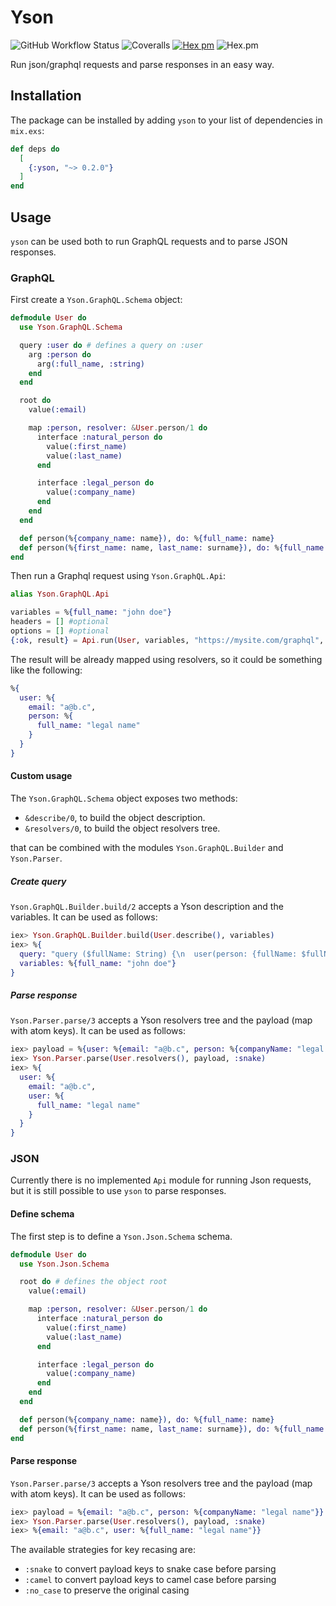 # Yson

![GitHub Workflow Status](https://img.shields.io/github/workflow/status/danielefongo/yson/ci)
![Coveralls](https://img.shields.io/coveralls/github/danielefongo/yson)
[![Hex pm](http://img.shields.io/hexpm/v/yson.svg?style=flat)](https://hex.pm/packages/yson)
![Hex.pm](https://img.shields.io/hexpm/l/yson)

Run json/graphql requests and parse responses in an easy way.

## Installation

The package can be installed by adding `yson` to your list of dependencies in `mix.exs`:

```elixir
def deps do
  [
    {:yson, "~> 0.2.0"}
  ]
end
```

## Usage

`yson` can be used both to run GraphQL requests and to parse JSON responses.

### GraphQL

First create a `Yson.GraphQL.Schema` object:

```elixir
defmodule User do
  use Yson.GraphQL.Schema

  query :user do # defines a query on :user
    arg :person do
      arg(:full_name, :string)
    end
  end

  root do
    value(:email)

    map :person, resolver: &User.person/1 do
      interface :natural_person do
        value(:first_name)
        value(:last_name)
      end

      interface :legal_person do
        value(:company_name)
      end
    end
  end

  def person(%{company_name: name}), do: %{full_name: name}
  def person(%{first_name: name, last_name: surname}), do: %{full_name: "#{name} #{surname}"}
end
```

Then run a Graphql request using `Yson.GraphQL.Api`:

```elixir
alias Yson.GraphQL.Api

variables = %{full_name: "john doe"}
headers = [] #optional
options = [] #optional
{:ok, result} = Api.run(User, variables, "https://mysite.com/graphql", headers, options)
```

The result will be already mapped using resolvers, so it could be something like the following:

```elixir
%{
  user: %{
    email: "a@b.c",
    person: %{
      full_name: "legal name"
    }
  }
}
```

#### Custom usage

The `Yson.GraphQL.Schema` object exposes two methods:

- `&describe/0`, to build the object description.
- `&resolvers/0`, to build the object resolvers tree.

that can be combined with the modules `Yson.GraphQL.Builder` and `Yson.Parser`.

##### Create query

`Yson.GraphQL.Builder.build/2` accepts a Yson description and the variables. It can be used as follows:

```elixir
iex> Yson.GraphQL.Builder.build(User.describe(), variables)
iex> %{
  query: "query ($fullName: String) {\n  user(person: {fullName: $fullName}) {\n    email\n    person {\n      ... on LegalPerson {\n        companyName\n      }\n      ... on NaturalPerson {\n        firstName\n        lastName\n      }\n    }\n  }\n}",
  variables: %{full_name: "john doe"}
}
```

##### Parse response

`Yson.Parser.parse/3` accepts a Yson resolvers tree and the payload (map with atom keys). It can be used as follows:

```elixir
iex> payload = %{user: %{email: "a@b.c", person: %{companyName: "legal name"}}}
iex> Yson.Parser.parse(User.resolvers(), payload, :snake)
iex> %{
  user: %{
    email: "a@b.c",
    user: %{
      full_name: "legal name"
    }
  }
}
```

### JSON

Currently there is no implemented `Api` module for running Json requests, but it is still possible to use `yson` to parse responses.

#### Define schema

The first step is to define a `Yson.Json.Schema` schema.

```elixir
defmodule User do
  use Yson.Json.Schema

  root do # defines the object root
    value(:email)

    map :person, resolver: &User.person/1 do
      interface :natural_person do
        value(:first_name)
        value(:last_name)
      end

      interface :legal_person do
        value(:company_name)
      end
    end
  end

  def person(%{company_name: name}), do: %{full_name: name}
  def person(%{first_name: name, last_name: surname}), do: %{full_name: "#{name} #{surname}"}
end
```

#### Parse response

`Yson.Parser.parse/3` accepts a Yson resolvers tree and the payload (map with atom keys). It can be used as follows:

```elixir
iex> payload = %{email: "a@b.c", person: %{companyName: "legal name"}}
iex> Yson.Parser.parse(User.resolvers(), payload, :snake)
iex> %{email: "a@b.c", user: %{full_name: "legal name"}}
```

The available strategies for key recasing are:

- `:snake` to convert payload keys to snake case before parsing
- `:camel` to convert payload keys to camel case before parsing
- `:no_case` to preserve the original casing

